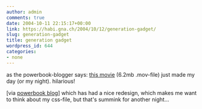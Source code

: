 ```yaml
---
author: admin
comments: true
date: 2004-10-11 22:15:17+00:00
link: https://habi.gna.ch/2004/10/12/generation-gadget/
slug: generation-gadget
title: generation gadget
wordpress_id: 644
categories:
- none
---
```


as the powerbook-blogger says: [this movie](http://campjinx.pictureshowfilms.com/bls/leonard/im_fight.html) (6.2mb .mov-file) just made my day (or my night). hilarious!

[via [powerbook blog](http://powerbook.blogger.de/stories/158845/)] which has had a nice redesign, which makes me want to think about my css-file, but that's summink for another night...
